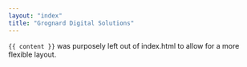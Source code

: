 ```yaml
---
layout: "index"
title: "Grognard Digital Solutions"
---
```


`{{ content }}` was purposely left out of index.html to allow for a more flexible layout.
